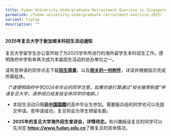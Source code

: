 ```yaml
---
title: Fudan University Undergraduate Recruitment Exercise in Singapore for 2025
permalink: /fudan-university-undergraduate-recruitment-exercise-2025/
variant: tiptap
description: ""
---
```

<h4><strong>2025年复旦大学于新加坡本科招生活动通知</strong></h4>
<p>复旦大学留学生办公室开始了为2025学年所进行的海外留学生本科招生工作。德明政府中学有幸再次成为本届招生活动的协办单位之一。</p>
<p></p>
<p>请有意申请的同学点击下载<strong><a href="/files/2025_Fudan_University_zhaosheng_jianzhang.pdf" rel="noopener nofollow" target="_blank">招生简章</a></strong>，以及<strong><a href="/files/2025_Fudan_University_shenqingzige.pdf" rel="noopener nofollow" target="_blank">相关的一份附件</a></strong>，详读并根据指示完成所需程序。</p>
<p><em>（*请德明政府中学2024年毕业的同学注意，如果你是打算通过“校长推荐制度”申请复旦大学，请参阅已经发给全体同学的电邮。）</em>
</p>
<p></p>
<ul data-tight="true" class="tight">
<li>
<p>本招生活动只限<strong><u>非中国国籍</u></strong>的高中毕业生参加。需要服兵役的同学也可以先提交申请。若申请成功，复旦将会为学生预留名额。</p>
</li>
<li>
<p><strong>2025年的复旦大学海外招生宣讲会，详情待定。</strong>有兴趣报读复旦的同学可以先浏览&nbsp;<strong><a href="https://www.fudan.edu.cn" rel="noopener nofollow" target="_blank">https://www.fudan.edu.cn</a></strong>了解复旦的具体情况。</p>
</li>
</ul>
<p></p>